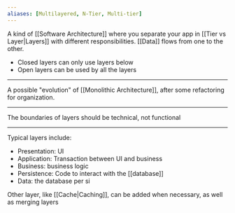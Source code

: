 ```yaml
---
aliases: [Multilayered, N-Tier, Multi-tier]
---
```


A kind of [[Software Architecture]] where you separate your app in [[Tier vs Layer|Layers]] with different responsibilities. [[Data]] flows from one to the other.

- Closed layers can only use layers below
- Open layers can be used by all the layers

---

A possible "evolution" of [[Monolithic Architecture]], after some refactoring for organization.

---

The boundaries of layers should be technical, not functional

---

Typical layers include:

- Presentation: UI
- Application: Transaction between UI and business
- Business: business logic
- Persistence: Code to interact with the [[database]]
- Data: the database per si

Other layer, like [[Cache|Caching]], can be added when necessary, as well as merging layers
